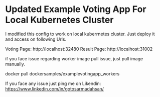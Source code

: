 # Updated Example Voting App For Local Kubernetes Cluster

I modified this config to work on local kuberrnetes cluster. Just deploy it and access on following Urls.

Voting Page: http://localhost:32480
Result Page: http://localhost:31002

if you face issue regarding worker image pull issue, just pull image manually.

docker pull dockersamples/examplevotingapp_workers

If you face any issue just ping me on Likendin: https://www.linkedin.com/in/gotosarmadahsan/


